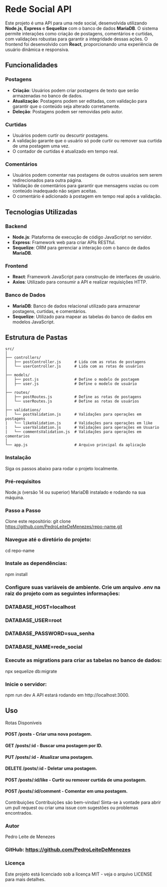 # Rede Social API

Este projeto é uma API para uma rede social, desenvolvida utilizando **Node.js**, **Express** e **Sequelize** com o banco de dados **MariaDB**. O sistema permite interações como criação de postagens, comentários e curtidas, com validações robustas para garantir a integridade dessas ações. O frontend foi desenvolvido com **React**, proporcionando uma experiência de usuário dinâmica e responsiva.

## Funcionalidades

### Postagens
- **Criação**: Usuários podem criar postagens de texto que serão armazenadas no banco de dados.
- **Atualização**: Postagens podem ser editadas, com validação para garantir que o conteúdo seja alterado corretamente.
- **Deleção**: Postagens podem ser removidas pelo autor.

### Curtidas
- Usuários podem curtir ou descurtir postagens.
- A validação garante que o usuário só pode curtir ou remover sua curtida de uma postagem uma vez.
- O contador de curtidas é atualizado em tempo real.

### Comentários
- Usuários podem comentar nas postagens de outros usuários sem serem redirecionados para outra página.
- Validação de comentários para garantir que mensagens vazias ou com conteúdo inadequado não sejam aceitas.
- O comentário é adicionado à postagem em tempo real após a validação.

## Tecnologias Utilizadas

### Backend
- **Node.js**: Plataforma de execução de código JavaScript no servidor.
- **Express**: Framework web para criar APIs RESTful.
- **Sequelize**: ORM para gerenciar a interação com o banco de dados **MariaDB**.

### Frontend
- **React**: Framework JavaScript para construção de interfaces de usuário.
- **Axios**: Utilizado para consumir a API e realizar requisições HTTP.

### Banco de Dados
- **MariaDB**: Banco de dados relacional utilizado para armazenar postagens, curtidas, e comentários.
- **Sequelize**: Utilizado para mapear as tabelas do banco de dados em modelos JavaScript.

## Estrutura de Pastas

```plaintext
src/
│
├── controllers/
│   ├── postController.js      # Lida com as rotas de postagens
│   └── userController.js      # Lida com as rotas de usuários
│
├── models/
│   ├── post.js                # Define o modelo de postagem
│   ├── user.js                # Define o modelo de usuário
│
├── routes/
│   ├── postRoutes.js          # Define as rotas de postagens
│   └── userRoutes.js          # Define as rotas de usuários
│
├── validations/
│   └── postValidation.js      # Validações para operações em postagens
|   └── likeValidation.js      # Validações para operações em like
|   └── userValidation.js      # Validações para operações em Usuario
|   └── commentsValidation.js  # Validações para operações em comentarios
│
└── app.js                     # Arquivo principal da aplicação
```

### Instalação
Siga os passos abaixo para rodar o projeto localmente.

### Pré-requisitos
Node.js (versão 14 ou superior)
MariaDB instalado e rodando na sua máquina.

### Passo a Passo
Clone este repositório:
git clone https://github.com/PedroLeiteDeMenezes/repo-name.git
### Navegue até o diretório do projeto:
cd repo-name
### Instale as dependências:
npm install

### Configure suas variáveis de ambiente. Crie um arquivo .env na raiz do projeto com as seguintes informações:
### DATABASE_HOST=localhost
### DATABASE_USER=root
### DATABASE_PASSWORD=sua_senha
### DATABASE_NAME=rede_social
### Execute as migrations para criar as tabelas no banco de dados:
npx sequelize db:migrate
### Inicie o servidor:
npm run dev
A API estará rodando em http://localhost:3000.

## Uso
Rotas Disponíveis
#### POST /posts - Criar uma nova postagem.
#### GET /posts/:id - Buscar uma postagem por ID.
#### PUT /posts/:id - Atualizar uma postagem.
#### DELETE /posts/:id - Deletar uma postagem.
#### POST /posts/:id/like - Curtir ou remover curtida de uma postagem.
#### POST /posts/:id/comment - Comentar em uma postagem.
Contribuições
Contribuições são bem-vindas! Sinta-se à vontade para abrir um pull request ou criar uma issue com sugestões ou problemas encontrados.

### Autor
Pedro Leite de Menezes

### GitHub: https://github.com/PedroLeiteDeMenezes
### Licença
Este projeto está licenciado sob a licença MIT - veja o arquivo LICENSE para mais detalhes.
